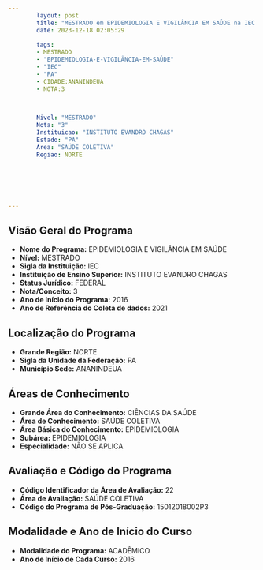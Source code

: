 ```yaml
---
        layout: post
        title: "MESTRADO em EPIDEMIOLOGIA E VIGILÂNCIA EM SAÚDE na IEC  "
        date: 2023-12-18 02:05:29
     
        tags:
        - MESTRADO
        - "EPIDEMIOLOGIA-E-VIGILÂNCIA-EM-SAÚDE"
        - "IEC"
        - "PA"
        - CIDADE:ANANINDEUA
        - NOTA:3
        
       

        Nivel: "MESTRADO"
        Nota: "3"
        Instituicao: "INSTITUTO EVANDRO CHAGAS"
        Estado: "PA"
        Area: "SAÚDE COLETIVA"
        Regiao: NORTE
        
        
        
        
        
        
---
```

## Visão Geral do Programa
- **Nome do Programa:** EPIDEMIOLOGIA E VIGILÂNCIA EM SAÚDE
- **Nível:** MESTRADO
- **Sigla da Instituição:** IEC
- **Instituição de Ensino Superior:** INSTITUTO EVANDRO CHAGAS
- **Status Jurídico:** FEDERAL
- **Nota/Conceito:** 3
- **Ano de Início do Programa:** 2016
- **Ano de Referência do Coleta de dados:** 2021

## Localização do Programa
- **Grande Região:** NORTE
- **Sigla da Unidade da Federação:** PA
- **Município Sede:** ANANINDEUA

## Áreas de Conhecimento
- **Grande Área do Conhecimento:** CIÊNCIAS DA SAÚDE
- **Área de Conhecimento:** SAÚDE COLETIVA
- **Área Básica do Conhecimento:** EPIDEMIOLOGIA
- **Subárea:** EPIDEMIOLOGIA
- **Especialidade:** NÃO SE APLICA

## Avaliação e Código do Programa
- **Código Identificador da Área de Avaliação:** 22
- **Área de Avaliação:** SAÚDE COLETIVA
- **Código do Programa de Pós-Graduação:** 15012018002P3


## Modalidade e Ano de Início do Curso
- **Modalidade do Programa:** ACADÊMICO
- **Ano de Início de Cada Curso:** 2016
